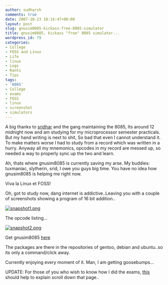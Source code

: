 ```yaml
---
author: sudharsh
comments: true
date: 2007-10-23 18:14:47+00:00
layout: post
slug: gnusim8085-kickass-free-8085-simulator
title: gnusim8085, kickass "free" 8085 simulator...
wordpress_id: 79
categories:
- College
- FOSS and Linux
- Life
- linux
- Logs
- Rants
- Tips
tags:
- '8085'
- College
- exams
- FOSS
- linux
- screenshot
- simulators
---
```


A big thanks to [sridhar](http://nearfar.org) and the gang maintaining the 8085, Its around 12 midnight now and am studying for my microprocessor semester practicals. But my hand writing is next to shit, So bad that even I cannot understand it. To make matters worse I had to study from a record which was written in a hurry. Anyway all my mnemonics, opcodes in my record are messed up, so needed a way to properly sync up the two and learn.

Ah, thats where gnusim8085 is currently saving my arse. My buddies: tuxmaniac, slytherin, srid, I owe you guys big time. You have no idea how gnusim8085 is helping me right now.

Viva la Linux et FOSS!

Oh, got to study now, dang internet is addictive..Leaving you with a couple of screenshots showing a program of 16 bit addition..

[![snapshot1.png](http://sudharsh.files.wordpress.com/2007/10/snapshot1.thumbnail.png)](http://sudharsh.files.wordpress.com/2007/10/snapshot1.png)

The opcode listing...

[![snapshot2.png](http://sudharsh.files.wordpress.com/2007/10/snapshot2.thumbnail.png)](http://sudharsh.files.wordpress.com/2007/10/snapshot2.png)

Get gnusim8085 [here](http://gnusim8085.org)

The packages are there in the repositories of gentoo, debian and ubuntu..so its only a command/click away.

Currently enjoying every moment of it. Man, I am getting goosebumps...

UPDATE: For those of you who wish to know how I did the exams, [this](http://mykarmaranoveryourdogma.wordpress.com/2007/07/19/77/) should help to explain scroll down that page..
